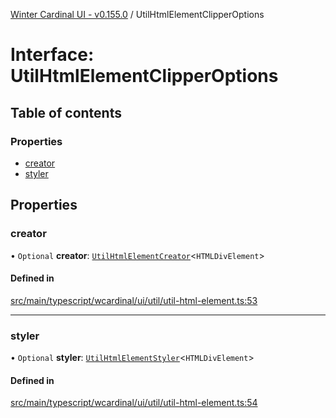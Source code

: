 [Winter Cardinal UI - v0.155.0](../index.md) / UtilHtmlElementClipperOptions

# Interface: UtilHtmlElementClipperOptions

## Table of contents

### Properties

- [creator](UtilHtmlElementClipperOptions.md#creator)
- [styler](UtilHtmlElementClipperOptions.md#styler)

## Properties

### creator

• `Optional` **creator**: [`UtilHtmlElementCreator`](../index.md#utilhtmlelementcreator)<`HTMLDivElement`\>

#### Defined in

[src/main/typescript/wcardinal/ui/util/util-html-element.ts:53](https://github.com/winter-cardinal/winter-cardinal-ui/blob/v0.155.0/src/main/typescript/wcardinal/ui/util/util-html-element.ts#L53)

___

### styler

• `Optional` **styler**: [`UtilHtmlElementStyler`](../index.md#utilhtmlelementstyler)<`HTMLDivElement`\>

#### Defined in

[src/main/typescript/wcardinal/ui/util/util-html-element.ts:54](https://github.com/winter-cardinal/winter-cardinal-ui/blob/v0.155.0/src/main/typescript/wcardinal/ui/util/util-html-element.ts#L54)
